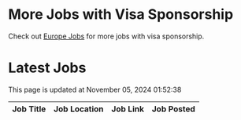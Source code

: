 # More Jobs with Visa Sponsorship

Check out [Europe Jobs](https://github.com/sureshparimi/europejobs#latest-jobs) for more jobs with visa sponsorship.

# Latest Jobs

This page is updated at November 05, 2024 01:52:38

| Job Title | Job Location | Job Link | Job Posted |
| --- | --- | --- | --- |
